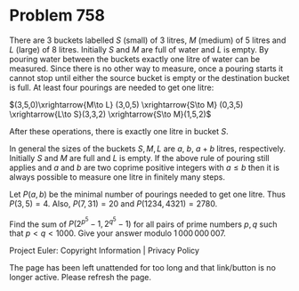 #   Problem 758

   There are 3 buckets labelled $S$ (small) of 3 litres, $M$ (medium) of 5
   litres and $L$ (large) of 8 litres.
   Initially $S$ and $M$ are full of water and $L$ is empty. By pouring water
   between the buckets exactly one litre of water can be measured.
   Since there is no other way to measure, once a pouring starts it cannot
   stop until either the source bucket is empty or the destination bucket is
   full.
   At least four pourings are needed to get one litre:

   $(3,5,0)\xrightarrow{M\to L} (3,0,5) \xrightarrow{S\to M} (0,3,5)
   \xrightarrow{L\to S}(3,3,2) \xrightarrow{S\to M}(1,5,2)$

   After these operations, there is exactly one litre in bucket $S$.

   In general the sizes of the buckets $S, M, L$ are $a$, $b$, $a + b$
   litres, respectively. Initially $S$ and $M$ are full and $L$ is empty. If
   the above rule of pouring still applies and $a$ and $b$ are two coprime
   positive integers with $a\leq b$ then it is always possible to measure one
   litre in finitely many steps.

   Let $P(a,b)$ be the minimal number of pourings needed to get one litre.
   Thus $P(3,5)=4$.
   Also, $P(7, 31)=20$ and $P(1234, 4321)=2780$.

   Find the sum of $P(2^{p^5}-1, 2^{q^5}-1)$ for all pairs of prime numbers
   $p,q$ such that $p < q < 1000$.
   Give your answer modulo $1\,000\,000\,007$.

   Project Euler: Copyright Information | Privacy Policy

   The page has been left unattended for too long and that link/button is no
   longer active. Please refresh the page.
